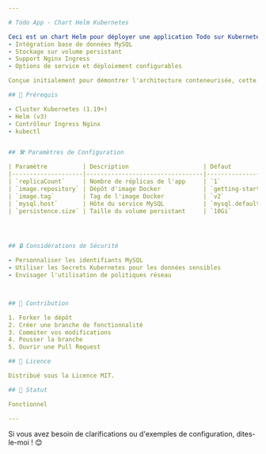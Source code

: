 ```yaml
---

# Todo App - Chart Helm Kubernetes

Ceci est un chart Helm pour déployer une application Todo sur Kubernetes, avec: 
- Intégration base de données MySQL
- Stockage sur volume persistant
- Support Nginx Ingress
- Options de service et déploiement configurables

Conçue initialement pour démontrer l'architecture conteneurisée, cette chart facilite le déploiement pour illustrer les principes de configuration et de déploiement via Helm.

## 🚀 Prérequis

- Cluster Kubernetes (1.19+)
- Helm (v3)
- Contrôleur Ingress Nginx
- kubectl


## 🛠️ Paramètres de Configuration

| Paramètre          | Description                     | Défaut                            |
|--------------------|---------------------------------|-----------------------------------|
| `replicaCount`     | Nombre de réplicas de l'app     | `1`                               |
| `image.repository` | Dépôt d'image Docker            | `getting-started-app`             |
| `image.tag`        | Tag de l'image Docker           | `v2`                              |
| `mysql.host`       | Hôte du service MySQL           | `mysql.default.svc.cluster.local` |
| `persistence.size` | Taille du volume persistant     | `10Gi`                            |




## 🔒 Considérations de Sécurité

- Personnaliser les identifiants MySQL
- Utiliser les Secrets Kubernetes pour les données sensibles
- Envisager l'utilisation de politiques réseau



## 🤝 Contribution

1. Forker le dépôt
2. Créer une branche de fonctionnalité
3. Commiter vos modifications
4. Pousser la branche
5. Ouvrir une Pull Request

## 📄 Licence

Distribué sous la Licence MIT. 

## 🚦 Statut

Fonctionnel

---
```


Si vous avez besoin de clarifications ou d'exemples de configuration, dites-le-moi ! 😊